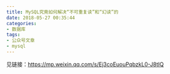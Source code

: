 ```yaml
---
title: MySQL究竟如何解决“不可重复读”和“幻读”的
date: 2018-05-27 00:35:44
categories:
- 数据库
tags:
- 公众号文章
- mysql
---
```


见链接：https://mp.weixin.qq.com/s/Ej3coEuouPqbzkL0-J8tIQ